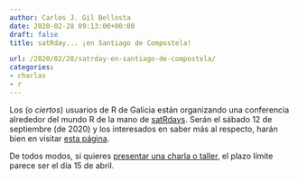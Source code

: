 ```yaml
---
author: Carlos J. Gil Bellosta
date: 2020-02-28 09:13:00+00:00
draft: false
title: satRday... ¡en Santiago de Compostela!

url: /2020/02/28/satrday-en-santiago-de-compostela/
categories:
- charlas
- r
---
```





Los (o _ciertos_) usuarios de R de Galicia están organizando una conferencia alrededor del mundo R de la mano de [satRdays](https://satrdays.org/). Serán el sábado 12 de septiembre (de 2020) y los interesados en saber más al respecto, harán bien en visitar [esta página](https://compostela2020.satrdays.org/).







De todos modos, si quieres [presentar una charla o taller](https://docs.google.com/forms/d/e/1FAIpQLSfzOYYEYnufAl0nhkkOM0JZjdh3qhhx4HTXS4Im7A-B2vlckg/viewform), el plazo límite parece ser el día 15 de abril.



